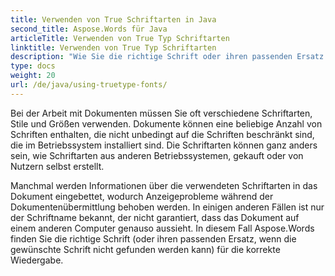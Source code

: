 ```yaml
---
title: Verwenden von True Schriftarten in Java
second_title: Aspose.Words für Java
articleTitle: Verwenden von True Typ Schriftarten
linktitle: Verwenden von True Typ Schriftarten
description: "Wie Sie die richtige Schrift oder ihren passenden Ersatz finden, wenn die gewünschte Schrift nicht gefunden werden kann, um das korrekte Rendern mit Aspose.Words für Java."
type: docs
weight: 20
url: /de/java/using-truetype-fonts/
---
```


Bei der Arbeit mit Dokumenten müssen Sie oft verschiedene Schriftarten, Stile und Größen verwenden. Dokumente können eine beliebige Anzahl von Schriften enthalten, die nicht unbedingt auf die Schriften beschränkt sind, die im Betriebssystem installiert sind. Die Schriftarten können ganz anders sein, wie Schriftarten aus anderen Betriebssystemen, gekauft oder von Nutzern selbst erstellt.

Manchmal werden Informationen über die verwendeten Schriftarten in das Dokument eingebettet, wodurch Anzeigeprobleme während der Dokumentenübermittlung behoben werden. In einigen anderen Fällen ist nur der Schriftname bekannt, der nicht garantiert, dass das Dokument auf einem anderen Computer genauso aussieht. In diesem Fall Aspose.Words finden Sie die richtige Schrift (oder ihren passenden Ersatz, wenn die gewünschte Schrift nicht gefunden werden kann) für die korrekte Wiedergabe.
